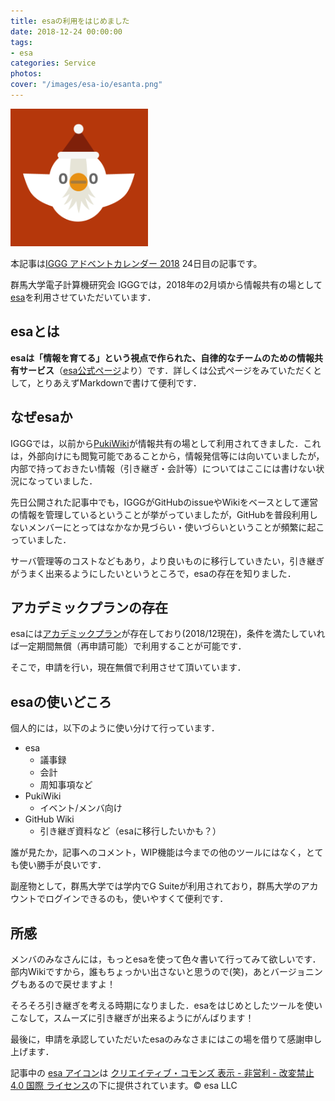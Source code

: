 ```yaml
---
title: esaの利用をはじめました
date: 2018-12-24 00:00:00
tags:
- esa
categories: Service
photos:
cover: "/images/esa-io/esanta.png"
---
```


<img src="/images/esa-io/esanta.png" width="220" height="220"></img>

本記事は[IGGG アドベントカレンダー 2018](http://www.adventar.org/calendars/3217) 24日目の記事です。

群馬大学電子計算機研究会 IGGGでは，2018年の2月頃から情報共有の場として[esa](https://esa.io/)を利用させていただいています．

## esaとは
**esaは「情報を育てる」という視点で作られた、自律的なチームのための情報共有サービス**（[esa公式ページ](https://esa.io/)より）です．詳しくは公式ページをみていただくとして，とりあえずMarkdownで書けて便利です．

## なぜesaか
IGGGでは，以前から[PukiWiki](https://www.iggg.org/wiki/)が情報共有の場として利用されてきました．これは，外部向けにも閲覧可能であることから，情報発信等には向いていましたが，内部で持っておきたい情報（引き継ぎ・会計等）についてはここには書けない状況になっていました．

先日公開された記事中でも，IGGGがGitHubのissueやWikiをベースとして運営の情報を管理しているということが挙がっていましたが，GitHubを普段利用しないメンバーにとってはなかなか見づらい・使いづらいということが頻繁に起こっていました．

サーバ管理等のコストなどもあり，より良いものに移行していきたい，引き継ぎがうまく出来るようにしたいというところで，esaの存在を知りました．

## アカデミックプランの存在
esaには[アカデミックプラン](https://docs.esa.io/posts/129)が存在しており(2018/12現在)，条件を満たしていれば一定期間無償（再申請可能）で利用することが可能です．

そこで，申請を行い，現在無償で利用させて頂いています．

## esaの使いどころ
個人的には，以下のように使い分けて行っています．

- esa
	- 議事録
	- 会計
	- 周知事項など
- PukiWiki
	- イベント/メンバ向け
- GitHub Wiki
	- 引き継ぎ資料など（esaに移行したいかも？）

誰が見たか，記事へのコメント，WIP機能は今までの他のツールにはなく，とても使い勝手が良いです．

副産物として，群馬大学では学内でG Suiteが利用されており，群馬大学のアカウントでログインできるのも，使いやすくて便利です．

## 所感
メンバのみなさんには，もっとesaを使って色々書いて行ってみて欲しいです．部内Wikiですから，誰もちょっかい出さないと思うので(笑)，あとバージョニングもあるので戻せますよ！

そろそろ引き継ぎを考える時期になりました．esaをはじめとしたツールを使いこなして，スムーズに引き継ぎが出来るようにがんばります！

最後に，申請を承認していただいたesaのみなさまにはこの場を借りて感謝申し上げます．

記事中の <a href="https://docs.esa.io/posts/79">esa アイコン</a>は <a rel="license" href="http://creativecommons.org/licenses/by-nc-nd/4.0/">クリエイティブ・コモンズ 表示 - 非営利 - 改変禁止 4.0 国際 ライセンス</a>の下に提供されています。© esa LLC
